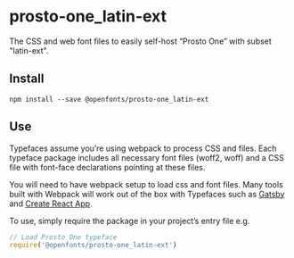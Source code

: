 
# prosto-one_latin-ext

The CSS and web font files to easily self-host “Prosto One” with subset "latin-ext".

## Install

`npm install --save @openfonts/prosto-one_latin-ext`

## Use

Typefaces assume you’re using webpack to process CSS and files. Each typeface
package includes all necessary font files (woff2, woff) and a CSS file with
font-face declarations pointing at these files.

You will need to have webpack setup to load css and font files. Many tools built
with Webpack will work out of the box with Typefaces such as [Gatsby](https://github.com/gatsbyjs/gatsby)
and [Create React App](https://github.com/facebookincubator/create-react-app).

To use, simply require the package in your project’s entry file e.g.

```javascript
// Load Prosto One typeface
require('@openfonts/prosto-one_latin-ext')
```
